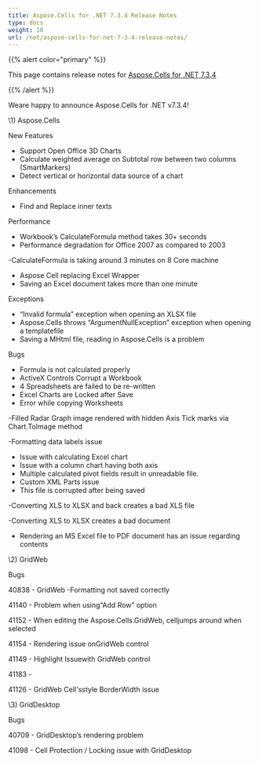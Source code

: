 ```yaml
---
title: Aspose.Cells for .NET 7.3.4 Release Notes
type: docs
weight: 10
url: /net/aspose-cells-for-net-7-3-4-release-notes/
---
```


{{% alert color="primary" %}} 

This page contains release notes for [Aspose.Cells for .NET 7.3.4](https://downloads.aspose.com/cells/net/new-releases/aspose.cells-for-.net-7.3.4/)

{{% /alert %}} 

Weare happy to announce Aspose.Cells for .NET v7.3.4! 



\1) Aspose.Cells 



New Features 

- Support Open Office 3D Charts
- Calculate weighted average on Subtotal row between two columns (SmartMarkers)
- Detect vertical or horizontal data source of a chart



Enhancements 

- Find and Replace inner texts



Performance 

- Workbook’s CalculateFormula method takes 30+ seconds
- Performance degradation for Office 2007 as compared to 2003

-CalculateFormula is taking around 3 minutes on 8 Core machine 

- Aspose Cell replacing Excel Wrapper
- Saving an Excel document takes more than one minute



Exceptions 

- “Invalid formula” exception when opening an XLSX file
- Aspose.Cells throws “ArgumentNullException” exception when opening a templatefile
- Saving a MHtml file, reading in Aspose.Cells is a problem 



Bugs 

- Formula is not calculated properly
- ActiveX Controls Corrupt a Workbook
- 4 Spreadsheets are failed to be re-written
- Excel Charts are Locked after Save
- Error while copying Worksheets

-Filled Radar Graph image rendered with hidden Axis Tick marks via Chart.ToImage method 

-Formatting data labels issue 

- Issue with calculating Excel chart
- Issue with a column chart having both axis
- Multiple calculated pivot fields result in unreadable file.
- Custom XML Parts issue
- This file is corrupted after being saved

-Converting XLS to XLSX and back creates a bad XLS file 

-Converting XLS to XLSX creates a bad document 

- Rendering an MS Excel file to PDF document has an issue regarding contents



\2) GridWeb 



Bugs 

40838 - GridWeb -Formatting not saved correctly 

41140 - Problem when using“Add Row” option 

41152 - When editing the Aspose.Cells.GridWeb, celljumps around when selected 

41154 - Rendering issue onGridWeb control 

41149 - Highlight Issuewith GridWeb control 

41183 - 

41126 - GridWeb Cell'sstyle BorderWidth issue 



\3) GridDesktop 



Bugs 

40709 - GridDesktop’s rendering problem 

41098 - Cell Protection / Locking issue with GridDesktop
